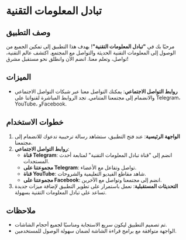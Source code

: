 # تبادل المعلومات التقنية

## وصف التطبيق

مرحبًا بك في **"تبادل المعلومات التقنية"**! يهدف هذا التطبيق إلى تمكين الجميع من الوصول إلى المعلومات التقنية الحديثة والتواصل مع المجتمع. اكتشف عالم التقنية، تواصل، وتعلم معنا. انضم الآن وانطلق نحو مستقبل مشرق!

## الميزات

- **روابط التواصل الاجتماعي**: يمكنك التواصل معنا عبر شبكات التواصل الاجتماعي والانضمام إلى مجتمعنا المتنامي. تجد الروابط المباشرة لقنواتنا على Telegram، YouTube، وFacebook.

## خطوات الاستخدام

1. **الواجهة الرئيسية**: عند فتح التطبيق، ستشاهد رسالة ترحيبية تدعوك للانضمام إلى مجتمعنا.
2. **روابط التواصل الاجتماعي**:
   - **قناة Telegram**: انضم إلى "قناة تبادل المعلومات التقنية" لمتابعة أحدث المستجدات.
   - **مجموعتنا على Telegram**: تواصل وتفاعل مع الأعضاء.
   - **قناة YouTube**: شاهد مقاطع الفيديو التعليمية والشروحات.
   - **مجموعتنا على Facebook**: انضم إلى مجتمعنا وتواصل مع الآخرين.
3. **التحديثات المستقبلية**: نعمل باستمرار على تطوير التطبيق لإضافة ميزات جديدة تساعد على تبادل المعلومات التقنية بسهولة.

## ملاحظات

- تم تصميم التطبيق ليكون سريع الاستجابة ومناسبًا لجميع أحجام الشاشات.
- الواجهة متوافقة مع برامج قراءة الشاشة لضمان سهولة الوصول للمستخدمين.